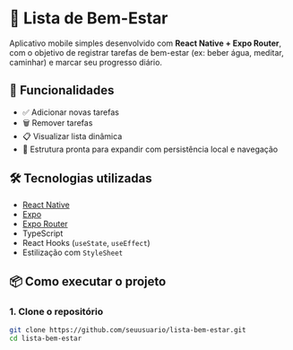 # 📱 Lista de Bem-Estar

Aplicativo mobile simples desenvolvido com **React Native + Expo Router**, com o objetivo de registrar tarefas de bem-estar (ex: beber água, meditar, caminhar) e marcar seu progresso diário.

## 🚀 Funcionalidades
- ✅ Adicionar novas tarefas
- 🗑 Remover tarefas
- 📋 Visualizar lista dinâmica
- 💾 Estrutura pronta para expandir com persistência local e navegação

## 🛠️ Tecnologias utilizadas
- [React Native](https://reactnative.dev/)
- [Expo](https://expo.dev/)
- [Expo Router](https://expo.dev/router)
- TypeScript
- React Hooks (`useState`, `useEffect`)
- Estilização com `StyleSheet`

## 📦 Como executar o projeto

### 1. Clone o repositório
```bash
git clone https://github.com/seuusuario/lista-bem-estar.git
cd lista-bem-estar

